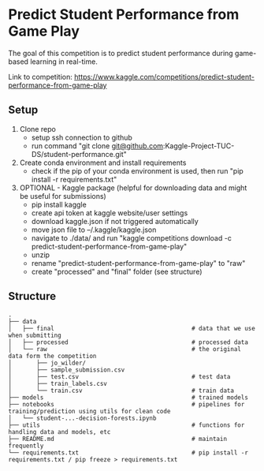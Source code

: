# Predict Student Performance from Game Play
The goal of this competition is to predict student performance during game-based learning in real-time.

Link to competition:
https://www.kaggle.com/competitions/predict-student-performance-from-game-play

## Setup
1. Clone repo
    - setup ssh connection to github 
    - run command "git clone git@github.com:Kaggle-Project-TUC-DS/student-performance.git"
2. Create conda environment and install requirements
    - check if the pip of your conda environment is used, then run "pip install -r requirements.txt"
3. OPTIONAL - Kaggle package (helpful for downloading data and might be useful for submissions)
    - pip install kaggle
    - create api token at kaggle website/user settings
    - download kaggle.json if not triggered automatically
    - move json file to –/.kaggle/kaggle.json
    - navigate to ./data/ and run "kaggle competitions download -c predict-student-performance-from-game-play"
    - unzip 
    - rename "predict-student-performance-from-game-play" to "raw"
    - create "processed" and "final" folder (see structure)

## Structure
    .
    ├── data   
    │   ├── final                                       # data that we use when submitting
    │   ├── processed                                   # processed data
    │   └── raw                                         # the original data form the competition
    │       ├── jo_wilder/
    │       ├── sample_submission.csv
    │       ├── test.csv                                # test data
    │       ├── train_labels.csv
    │       └── train.csv                               # train data
    ├── models                                          # trained models 
    ├── notebooks                                       # pipelines for training/prediction using utils for clean code
    │   └── student-...-decision-forests.ipynb
    ├── utils                                           # functions for handling data and models, etc
    ├── README.md                                       # maintain frequently
    └── requirements.txt                                # pip install -r requirements.txt / pip freeze > requirements.txt

